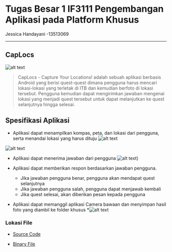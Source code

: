 # Tugas Besar 1 IF3111 Pengembangan Aplikasi pada Platform Khusus
Jessica Handayani -13513069
***

## CapLocs
![alt text](http://i787.photobucket.com/albums/yy159/m00chi/splash_screen.png)

>CapLocs - Capture Your Locations! adalah sebuah aplikasi berbasis Android yang berisi quest-quest dimana pengguna harus mencari lokasi-lokasi yang terletak di ITB dan kemudian berfoto di lokasi tersebut. Pengguna kemudian dapat mengirimkan jawaban mengenai lokasi yang menjadi quest tersebut untuk dapat melanjutkan ke quest selanjutnya hingga selesai.

## Spesifikasi Aplikasi
* Aplikasi dapat menampilkan kompas, peta, dan lokasi dari pengguna, serta menandai lokasi yang harus dituju
![alt text](http://i787.photobucket.com/albums/yy159/m00chi/Mobile%20Uploads/Screenshot_20160328-113828.png)

![alt text](http://i787.photobucket.com/albums/yy159/m00chi/Mobile%20Uploads/Screenshot_20160328-115609.png)

* Aplikasi dapat menerima jawaban dari pengguna
![alt text](http://i787.photobucket.com/albums/yy159/m00chi/Mobile%20Uploads/Screenshot_20160328-113939.png))

* Aplikasi dapat memberikan respon berdasarkan jawaban pengguna.
	- Jika jawaban pengguna benar, pengguna akan mendapat quest selanjutnya
	- Jika jawaban pengguna salah, pengguna dapat menjawab kembali
	- Jika quest selesai, akan diberikan pesan kepada pengguna

* Aplikasi dapat memanggil aplikasi Camera bawaan dan menyimpan hasil foto yang diambil ke folder khusus
*![alt text](http://i787.photobucket.com/albums/yy159/m00chi/Mobile%20Uploads/Screenshot_20160328-113840.png)

### Lokasi File
* [Source Code]
* [Binary File] 

   [Source Code]: <https://github.com/jessicahandayani/IF3111-2016-Tugas1-Android/tree/master/app/src/main>
  [Binary File]: <https://github.com/jessicahandayani/IF3111-2016-Tugas1-Android/blob/816d9041d190cddb1f53458923435a9bc65f7dc3/app-debug.apk>